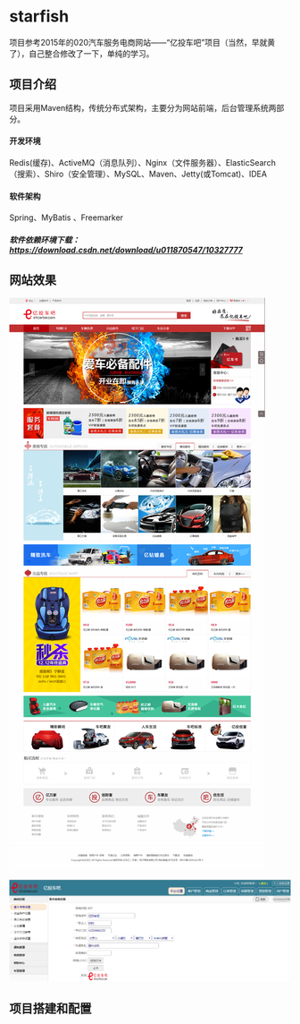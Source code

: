 # starfish

项目参考2015年的020汽车服务电商网站——“亿投车吧”项目（当然，早就黄了），自己整合修改了一下，单纯的学习。


## 项目介绍
项目采用Maven结构，传统分布式架构，主要分为网站前端，后台管理系统两部分。
#### 开发环境
Redis(缓存)、ActiveMQ（消息队列）、Nginx（文件服务器）、ElasticSearch（搜索）、Shiro（安全管理）、MySQL、Maven、Jetty(或Tomcat)、IDEA
#### 软件架构
Spring、MyBatis 、Freemarker 

##### 软件依赖环境下载：https://download.csdn.net/download/u011870547/10327777
## 网站效果

![image](https://github.com/Jstarfish/starfish/raw/master/readmeSource/index.png )

![image](./readmeSource/manager.png)

## 项目搭建和配置




 

